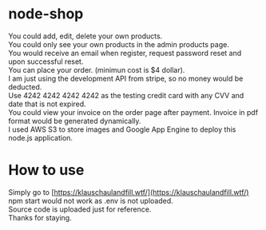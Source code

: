 # node-shop
You could add, edit, delete your own products.  
You could only see your own products in the admin products page.  
You would receive an email when register, request password reset and upon successful reset.  
You can place your order. (minimun cost is $4 dollar).  
I am just using the development API from stripe, so no money would be deducted.  
Use 4242 4242 4242 4242 as the testing credit card with any CVV and date that is not expired.  
You could view your invoice on the order page after payment. Invoice in pdf format would be generated dynamically.  
I used AWS S3 to store images and Google App Engine to deploy this node.js application.

# How to use
Simply go to [https://klauschaulandfill.wtf/](https://klauschaulandfill.wtf/)  
npm start would not work as .env is not uploaded.  
Source code is uploaded just for reference.  
Thanks for staying.
